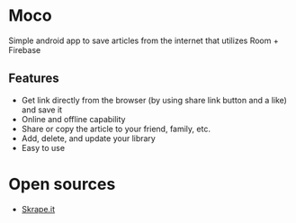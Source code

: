 # Moco
Simple android app to save articles from the internet that utilizes Room + Firebase

## Features
- Get link directly from the browser (by using share link button and a like) and save it
- Online and offline capability
- Share or copy the article to your friend, family, etc.
- Add, delete, and update your library
- Easy to use

# Open sources
- [Skrape.it](https://github.com/skrapeit/skrape.it)
